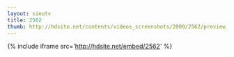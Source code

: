 ```yaml
---
layout: sieutv
title: 2562
thumb: http://hdsite.net/contents/videos_screenshots/2000/2562/preview_360p.mp4.jpg
---
```

{% include iframe src='http://hdsite.net/embed/2562' %}
 
